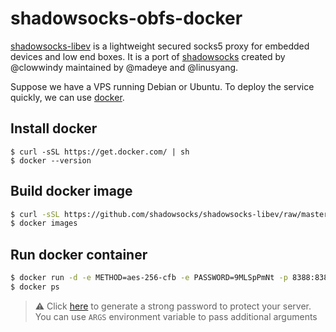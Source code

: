 shadowsocks-obfs-docker
=================

[shadowsocks-libev][1] is a lightweight secured socks5 proxy for embedded
devices and low end boxes.  It is a port of [shadowsocks][2] created by
@clowwindy maintained by @madeye and @linusyang.

Suppose we have a VPS running Debian or Ubuntu.
To deploy the service quickly, we can use [docker][3].

## Install docker

```
$ curl -sSL https://get.docker.com/ | sh
$ docker --version
```

## Build docker image

```bash
$ curl -sSL https://github.com/shadowsocks/shadowsocks-libev/raw/master/docker/alpine/Dockerfile | docker build -t shadowsocks
$ docker images
```


## Run docker container

```bash
$ docker run -d -e METHOD=aes-256-cfb -e PASSWORD=9MLSpPmNt -p 8388:8388 --restart always shadowsocks
$ docker ps
```

> :warning: Click [here][6] to generate a strong password to protect your server.
> You can use `ARGS` environment variable to pass additional arguments


[1]: https://github.com/shadowsocks/shadowsocks-libev
[2]: https://shadowsocks.org/en/index.html
[3]: https://github.com/docker/docker
[4]: https://hub.docker.com/r/vimagick/shadowsocks-libev/
[5]: https://badge.imagelayers.io/vimagick/shadowsocks-libev:latest.svg
[6]: https://duckduckgo.com/?q=password+12&t=ffsb&ia=answer
[7]: https://github.com/docker/compose
[8]: https://shadowsocks.org/en/download/clients.html
